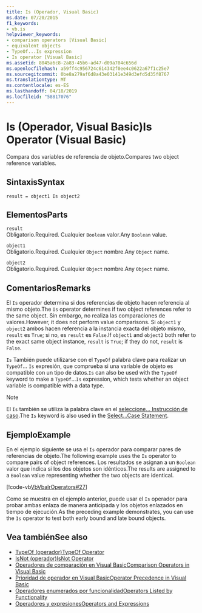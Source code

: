 ```yaml
---
title: Is (Operador, Visual Basic)
ms.date: 07/20/2015
f1_keywords:
- vb.is
helpviewer_keywords:
- comparison operators [Visual Basic]
- equivalent objects
- TypeOf...Is expression
- Is operator [Visual Basic]
ms.assetid: 8045a6c8-2a83-45b6-ad47-d09a704c656d
ms.openlocfilehash: a59ff4c956724c614342f0ee4c0622a67f1c25e7
ms.sourcegitcommit: 0be8a279af6d8a43e03141e349d3efd5d35f8767
ms.translationtype: MT
ms.contentlocale: es-ES
ms.lasthandoff: 04/18/2019
ms.locfileid: "58817076"
---
```

# <a name="is-operator-visual-basic"></a><span data-ttu-id="52117-102">Is (Operador, Visual Basic)</span><span class="sxs-lookup"><span data-stu-id="52117-102">Is Operator (Visual Basic)</span></span>
<span data-ttu-id="52117-103">Compara dos variables de referencia de objeto.</span><span class="sxs-lookup"><span data-stu-id="52117-103">Compares two object reference variables.</span></span>  
  
## <a name="syntax"></a><span data-ttu-id="52117-104">Sintaxis</span><span class="sxs-lookup"><span data-stu-id="52117-104">Syntax</span></span>  
  
```  
result = object1 Is object2  
```  
  
## <a name="parts"></a><span data-ttu-id="52117-105">Elementos</span><span class="sxs-lookup"><span data-stu-id="52117-105">Parts</span></span>  
 `result`  
 <span data-ttu-id="52117-106">Obligatorio.</span><span class="sxs-lookup"><span data-stu-id="52117-106">Required.</span></span> <span data-ttu-id="52117-107">Cualquier `Boolean` valor.</span><span class="sxs-lookup"><span data-stu-id="52117-107">Any `Boolean` value.</span></span>  
  
 `object1`  
 <span data-ttu-id="52117-108">Obligatorio.</span><span class="sxs-lookup"><span data-stu-id="52117-108">Required.</span></span> <span data-ttu-id="52117-109">Cualquier `Object` nombre.</span><span class="sxs-lookup"><span data-stu-id="52117-109">Any `Object` name.</span></span>  
  
 `object2`  
 <span data-ttu-id="52117-110">Obligatorio.</span><span class="sxs-lookup"><span data-stu-id="52117-110">Required.</span></span> <span data-ttu-id="52117-111">Cualquier `Object` nombre.</span><span class="sxs-lookup"><span data-stu-id="52117-111">Any `Object` name.</span></span>  
  
## <a name="remarks"></a><span data-ttu-id="52117-112">Comentarios</span><span class="sxs-lookup"><span data-stu-id="52117-112">Remarks</span></span>  
 <span data-ttu-id="52117-113">El `Is` operador determina si dos referencias de objeto hacen referencia al mismo objeto.</span><span class="sxs-lookup"><span data-stu-id="52117-113">The `Is` operator determines if two object references refer to the same object.</span></span> <span data-ttu-id="52117-114">Sin embargo, no realiza las comparaciones de valores.</span><span class="sxs-lookup"><span data-stu-id="52117-114">However, it does not perform value comparisons.</span></span> <span data-ttu-id="52117-115">Si `object1` y `object2` ambos hacen referencia a la instancia exacta del objeto mismo, `result` es `True`; si no, es `result` es `False`.</span><span class="sxs-lookup"><span data-stu-id="52117-115">If `object1` and `object2` both refer to the exact same object instance, `result` is `True`; if they do not, `result` is `False`.</span></span>  
  
 <span data-ttu-id="52117-116">`Is` También puede utilizarse con el `TypeOf` palabra clave para realizar un `TypeOf`... `Is` expresión, que comprueba si una variable de objeto es compatible con un tipo de datos.</span><span class="sxs-lookup"><span data-stu-id="52117-116">`Is` can also be used with the `TypeOf` keyword to make a `TypeOf`...`Is` expression, which tests whether an object variable is compatible with a data type.</span></span>  
  
> [!NOTE]
>  <span data-ttu-id="52117-117">El `Is` también se utiliza la palabra clave en el [seleccione... Instrucción de caso](../../../visual-basic/language-reference/statements/select-case-statement.md).</span><span class="sxs-lookup"><span data-stu-id="52117-117">The `Is` keyword is also used in the [Select...Case Statement](../../../visual-basic/language-reference/statements/select-case-statement.md).</span></span>  
  
## <a name="example"></a><span data-ttu-id="52117-118">Ejemplo</span><span class="sxs-lookup"><span data-stu-id="52117-118">Example</span></span>  
 <span data-ttu-id="52117-119">En el ejemplo siguiente se usa el `Is` operador para comparar pares de referencias de objeto.</span><span class="sxs-lookup"><span data-stu-id="52117-119">The following example uses the `Is` operator to compare pairs of object references.</span></span> <span data-ttu-id="52117-120">Los resultados se asignan a un `Boolean` valor que indica si los dos objetos son idénticos.</span><span class="sxs-lookup"><span data-stu-id="52117-120">The results are assigned to a `Boolean` value representing whether the two objects are identical.</span></span>  
  
 [!code-vb[VbVbalrOperators#27](~/samples/snippets/visualbasic/VS_Snippets_VBCSharp/VbVbalrOperators/VB/Class1.vb#27)]  
  
 <span data-ttu-id="52117-121">Como se muestra en el ejemplo anterior, puede usar el `Is` operador para probar ambas enlaza de manera anticipada y los objetos enlazados en tiempo de ejecución.</span><span class="sxs-lookup"><span data-stu-id="52117-121">As the preceding example demonstrates, you can use the `Is` operator to test both early bound and late bound objects.</span></span>  
  
## <a name="see-also"></a><span data-ttu-id="52117-122">Vea también</span><span class="sxs-lookup"><span data-stu-id="52117-122">See also</span></span>

- [<span data-ttu-id="52117-123">TypeOf (operador)</span><span class="sxs-lookup"><span data-stu-id="52117-123">TypeOf Operator</span></span>](../../../visual-basic/language-reference/operators/typeof-operator.md)
- [<span data-ttu-id="52117-124">IsNot (operador)</span><span class="sxs-lookup"><span data-stu-id="52117-124">IsNot Operator</span></span>](../../../visual-basic/language-reference/operators/isnot-operator.md)
- [<span data-ttu-id="52117-125">Operadores de comparación en Visual Basic</span><span class="sxs-lookup"><span data-stu-id="52117-125">Comparison Operators in Visual Basic</span></span>](../../../visual-basic/programming-guide/language-features/operators-and-expressions/comparison-operators.md)
- [<span data-ttu-id="52117-126">Prioridad de operador en Visual Basic</span><span class="sxs-lookup"><span data-stu-id="52117-126">Operator Precedence in Visual Basic</span></span>](../../../visual-basic/language-reference/operators/operator-precedence.md)
- [<span data-ttu-id="52117-127">Operadores enumerados por funcionalidad</span><span class="sxs-lookup"><span data-stu-id="52117-127">Operators Listed by Functionality</span></span>](../../../visual-basic/language-reference/operators/operators-listed-by-functionality.md)
- [<span data-ttu-id="52117-128">Operadores y expresiones</span><span class="sxs-lookup"><span data-stu-id="52117-128">Operators and Expressions</span></span>](../../../visual-basic/programming-guide/language-features/operators-and-expressions/index.md)
